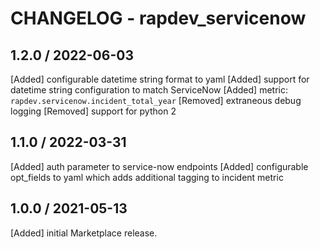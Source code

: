 # CHANGELOG - rapdev_servicenow

## 1.2.0 / 2022-06-03

 [Added] configurable datetime string format to yaml
 [Added] support for datetime string configuration to match ServiceNow
 [Added] metric: `rapdev.servicenow.incident_total_year`
 [Removed] extraneous debug logging
 [Removed] support for python 2

## 1.1.0 / 2022-03-31

 [Added] auth parameter to service-now endpoints
 [Added] configurable opt_fields to yaml which adds additional tagging to incident metric

## 1.0.0 / 2021-05-13

 [Added] initial Marketplace release.


